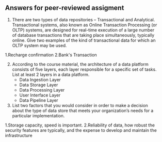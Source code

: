 ## Answers for peer-reviewed assigment
1. There are two types of data repositories – Transactional and Analytical. Transactional systems, also known as Online Transaction Processing (or OLTP) systems, are designed for real-time execution of a large number of database transactions that are taking place simultaneously, typically online. Give two examples of the kind of transactional data for which an OLTP system may be used.

1.Recharge confirmation
2.Bank's Transaction

2. According to the course material, the architecture of a data platform consists of five layers, each layer responsible for a specific set of tasks. List at least 2 layers in a data platform.
   - Data Ingestion Layer
   - ​Data Storage Layer
   - Data Processing Layer
   - User Interface Layer
   - Data Pipeline Layer
3. List two factors that you would consider in order to make a
decision about the type of data store that meets your organization’s needs for a particular implementation.

1.Storage capacity, speed is important.
2.Reliability of data, how robust the security features are typically, and the expense to develop and maintain the infrastructure
